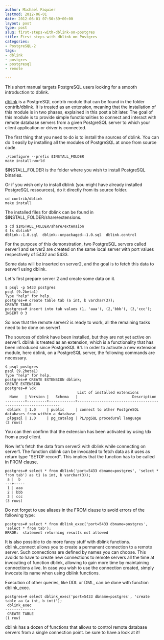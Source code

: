 ```yaml
---
author: Michael Paquier
lastmod: 2012-06-01
date: 2012-06-01 07:50:39+00:00
layout: post
type: post
slug: first-steps-with-dblink-on-postgres
title: First steps with dblink on Postgres
categories:
- PostgreSQL-2
tags:
- dblink
- postgres
- postgresql
- remote

---
```


This short manual targets PostgreSQL users looking for a smooth introduction to dblink.

[dblink](http://www.postgresql.org/docs/9.1/static/dblink.html) is a PostgreSQL contrib module that can be found in the folder contrib/dblink. It is treated as an extension, meaning that the installation of this module is in two phases, explained in this post a bit later.
The goal of this module is to provide simple functionalities to connect and interact with remote database servers from a given PostgreSQL server to which your client application or driver is connected.

The first thing that you need to do is to install the sources of dblink. You can do it easily by installing all the modules of PostgreSQL at once from source code.

    ./configure --prefix $INSTALL_FOLDER
    make install-world

$INSTALL\_FOLDER is the folder where you wish to install PostgreSQL binaries.

Or if you wish only to install dblink (you might have already installed PostgreSQL ressources), do it directly from its source folder.

    cd contrib/dblink
    make install

The installed files for dblink can be found in $INSTALL\_FOLDER/share/extensions.

    $ cd $INSTALL_FOLDER/share/extension
    $ ls dblink*
    dblink--1.0.sql  dblink--unpackaged--1.0.sql  dblink.control

For the purpose of this demonstration, two PostgreSQL servers called server1 and server2 are created on the same local server with port values respectively of 5432 and 5433.

Some data will be inserted on server2, and the goal is to fetch this data to server1 using dblink.

Let's first prepare server 2 and create some data on it.

    $ psql -p 5433 postgres
    psql (9.2beta1)
    Type "help" for help.
    postgres=# create table tab (a int, b varchar(3));
    CREATE TABLE
    postgres=# insert into tab values (1, 'aaa'), (2,'bbb'), (3,'ccc');  
    INSERT 0 3

So now that the remote server2 is ready to work, all the remaining tasks need to be done on server1.

The sources of dblink have been installed, but they are not yet active on server1. dblink is treated as an extension, which is a functionality that has been introduced since PostgreSQL 9.1. In order to activate a new extension module, here dblink, on a PostgreSQL server, the following commands are necessary.

    $ psql postgres
    psql (9.2beta1)
    Type "help" for help.
    postgres=# CREATE EXTENSION dblink;
    CREATE EXTENSION
    postgres=# \dx
                                     List of installed extensions
      Name   | Version |   Schema   |                         Description                          
    ---------+---------+------------+--------------------------------------------------------------
     dblink  | 1.0     | public     | connect to other PostgreSQL databases from within a database
     plpgsql | 1.0     | pg_catalog | PL/pgSQL procedural language
    (2 rows)

You can then confirm that the extension has been activated by using \dx from a psql client.

Now let's fetch the data from server2 with dblink while connecting on server1. The function dblink can be invocated to fetch data as it uses as return type "SETOF record". This implies that the function has to be called in FROM clause.

    postgres=# select * from dblink('port=5433 dbname=postgres', 'select * from tab') as t1 (a int, b varchar(3));
     a |  b  
    ---+-----
     1 | aaa
     2 | bbb
     3 | ccc
    (3 rows)

Do not forget to use aliases in the FROM clause to avoid errors of the following type:

    postgres=# select * from dblink_exec('port=5433 dbname=postgres', 'select * from tab');
    ERROR:  statement returning results not allowed

It is also possible to do more fancy stuff with dblink functions.
dblink\_connect allows you to create a permanent connection to a remote server. Such connections are defined by names you can choose. This avoids to have to create new connections to remote servers all the time at invocating of function dblink, allowing to gain more time by maintaining connections alive. In case you wish to use the connection created, simply invocate its name when using dblink functions.

Execution of other queries, like DDL or DML, can be done with function dblink\_exec.

    postgres=# select dblink_exec('port=5433 dbname=postgres', 'create table aa (a int, b int)');
     dblink_exec  
    --------------
     CREATE TABLE
    (1 row)

dblink has a dozen of functions that allows to control remote database servers from a single connection point.
be sure to have a look at it!
